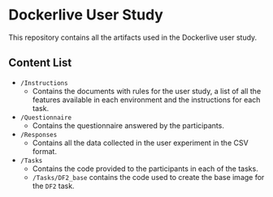 # Dockerlive User Study

This repository contains all the artifacts used in the Dockerlive user study.

## Content List

- `/Instructions`
    - Contains the documents with rules for the user study, a list of all the features available in each environment and the instructions for each task.
- `/Questionnaire`
    - Contains the questionnaire answered by the participants.
- `/Responses`
    - Contains all the data collected in the user experiment in the CSV format.
- `/Tasks`
    - Contains the code provided to the participants in each of the tasks. 
    - `/Tasks/DF2_base` contains the code used to create the base image for the `DF2` task.